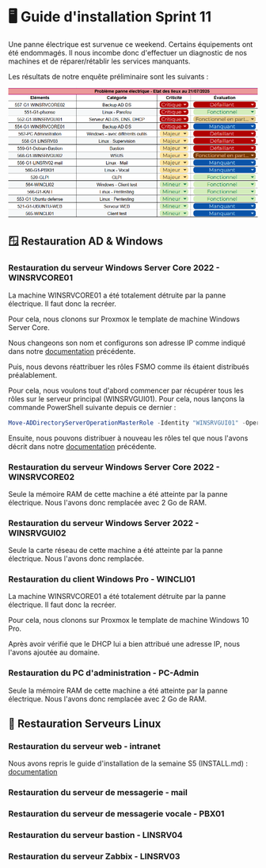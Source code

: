 # 🖥️ Guide d'installation Sprint 11

Une panne électrique est survenue ce weekend. Certains équipements ont été endommagés. Il nous incombe donc d'effectuer un diagnostic de nos machines et de réparer/rétablir les services manquants.

Les résultats de notre enquête préliminaire sont les suivants :

![Résultats PRA](Ressources/PRA.png)

## 🪟 Restauration AD & Windows

### Restauration du serveur Windows Server Core 2022 - WINSRVCORE01

La machine WINSRVCORE01 a été totalement détruite par la panne électrique. Il faut donc la recréer. 

Pour cela, nous clonons sur Proxmox le template de machine Windows Server Core. 

Nous changeons son nom et configurons son adresse IP comme indiqué dans notre [documentation](https://github.com/WildCodeSchool/TSSR-2503-P3-G1-BuildYourInfra-BillU/blob/main/S02_03/S02_03_INSTALL.md) précédente.

Puis, nous devons réattribuer les rôles FSMO comme ils étaient distribués préalablement.

Pour cela, nous voulons tout d'abord commencer par récupérer tous les rôles sur le serveur principal (WINSRVGUI01). Pour cela, nous lançons la commande PowerShell suivante depuis ce dernier :

```powershell
Move-ADDirectoryServerOperationMasterRole -Identity "WINSRVGUI01" -OperationMasterRole 0,1,2,3,4 -Force
```

Ensuite, nous pouvons distribuer à nouveau les rôles tel que nous l'avons décrit dans notre [documentation](https://github.com/WildCodeSchool/TSSR-2503-P3-G1-BuildYourInfra-BillU/blob/main/S07/S07_INSTALL.md) précédente.

### Restauration du serveur Windows Server Core 2022 - WINSRVCORE02

Seule la mémoire RAM de cette machine a été atteinte par la panne électrique. Nous l'avons donc remplacée avec 2 Go de RAM.

### Restauration du serveur Windows Server 2022 - WINSRVGUI02

Seule la carte réseau de cette machine a été atteinte par la panne électrique. Nous l'avons donc remplacée.

### Restauration du client Windows Pro - WINCLI01

La machine WINSRVCORE01 a été totalement détruite par la panne électrique. Il faut donc la recréer. 

Pour cela, nous clonons sur Proxmox le template de machine Windows 10 Pro. 

Après avoir vérifié que le DHCP lui a bien attribué une adresse IP, nous l'avons ajoutée au domaine.

### Restauration du PC d'administration - PC-Admin

Seule la mémoire RAM de cette machine a été atteinte par la panne électrique. Nous l'avons donc remplacée avec 2 Go de RAM.

## 🐧 Restauration Serveurs Linux

### Restauration du serveur web - intranet

Nous avons repris le guide d'installation de la semaine S5 (INSTALL.md) : [documentation](https://github.com/WildCodeSchool/TSSR-2503-P3-G1-BuildYourInfra-BillU/blob/main/S05/S05_INSTALL.md)

### Restauration du serveur de messagerie - mail

### Restauration du serveur de messagerie vocale - PBX01

### Restauration du serveur bastion - LINSRV04

### Restauration du serveur Zabbix - LINSRV03
